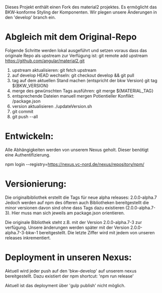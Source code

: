 Dieses Projekt enthält einen Fork des material2 projektes. Es ermöglicht das BKW-konforme Styling der Komponenten.
Wir plegen unsere Änderungen in den 'develop' branch ein.

# Abgleich mit dem Original-Repo
Folgende Schritte werden lokal ausgeführt und setzen voraus dass das originale Repo als upstream zur Verfügung ist:
    git remote add upstream https://github.com/angular/material2.git

1. upstream aktualisieren:
     git fetch upstream
2. auf develop HEAD wechseln:
     git checkout develop && git pull
3. tag auf dem aktuellen Stand machen (entspricht der bkw Version)
     git tag ${BKW_VERSION}
3. merge des gewünschten Tags ausführen:
     git merge ${MATERIAL_TAG}
4. entsprechende Dateien manuell mergen
     Potientieller Konflikt: /package.json 
5. version aktualisieren
     ./updateVersion.sh
6. git commit
7. git push --all

# Entwickeln:

Alle Abhängigkeiten werden von unserem Nexus geholt. Dieser benötigt eine Authentifizierung.

   npm login --registry=https://nexus.vc-nord.de/nexus/repository/npm/
   

# Versionierung:

Die originalbibliothek erstellt die Tags für neue alpha releases: 2.0.0-alpha.7
Jedoch werden auf npm des öfteren auch Bibliotheken bereitgestellt die minor versionen davon sind ohne dass Tags dazu existieren (2.0.0-alpha.7-3). 
Hier muss man sich jeweils am package.json orientieren.

Die originale Bibliothek steht z.B. mit der Version 2.0.0-alpha.7-3 zur verfügung.
Unsere änderungen werden später mit der Version 2.0.0-alpha.7-3-bkw-1 bereitgestellt.
Die letzte Ziffer wird mit jedem von unseren releases inkrementiert.

	  
# Deployment in unseren Nexus:

Aktuell wird jeder push auf den 'bkw-develop' auf unserem nexus bereitgestellt.
Dazu existiert der npm shortcut: 'npm run release'
    
Aktuell ist das deployment über 'gulp publish' nicht möglich.